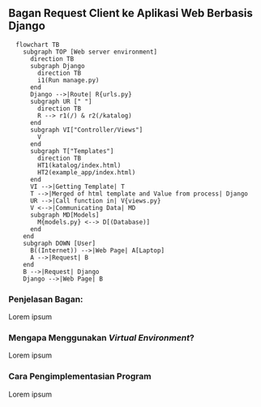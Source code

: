 ## Bagan Request Client ke Aplikasi Web Berbasis Django
```mermaid
  flowchart TB
    subgraph TOP [Web server environment]
      direction TB
      subgraph Django
        direction TB
        i1(Run manage.py)
      end
      Django -->|Route| R{urls.py}
      subgraph UR [" "]
        direction TB
        R --> r1(/) & r2(/katalog)
      end
      subgraph VI["Controller/Views"]
        V
      end
      subgraph T["Templates"]
        direction TB
        HT1(katalog/index.html)
        HT2(example_app/index.html)
      end
      VI -->|Getting Template| T
      T -->|Merged of html template and Value from process| Django
      UR -->|Call function in| V{views.py}
      V <-->|Communicating Data| MD
      subgraph MD[Models]
        M{models.py} <--> D[(Database)]
      end
    end
    subgraph DOWN [User]
      B((Internet)) -->|Web Page| A[Laptop]
      A -->|Request| B
    end
    B -->|Request| Django
    Django -->|Web Page| B
```
### Penjelasan Bagan:
Lorem ipsum

### Mengapa Menggunakan *Virtual Environment*?
Lorem ipsum

### Cara Pengimplementasian Program
Lorem ipsum
